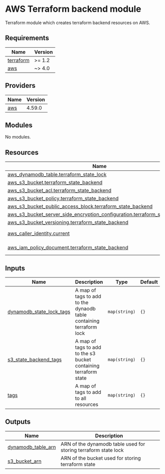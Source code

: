 # AWS Terraform backend module

Terraform module which creates terraform backend resources on AWS.

<!-- BEGIN_TF_DOCS -->
## Requirements

| Name | Version |
|------|---------|
| <a name="requirement_terraform"></a> [terraform](#requirement\_terraform) | >= 1.2 |
| <a name="requirement_aws"></a> [aws](#requirement\_aws) | ~> 4.0 |

## Providers

| Name | Version |
|------|---------|
| <a name="provider_aws"></a> [aws](#provider\_aws) | 4.59.0 |

## Modules

No modules.

## Resources

| Name | Type |
|------|------|
| [aws_dynamodb_table.terraform_state_lock](https://registry.terraform.io/providers/hashicorp/aws/latest/docs/resources/dynamodb_table) | resource |
| [aws_s3_bucket.terraform_state_backend](https://registry.terraform.io/providers/hashicorp/aws/latest/docs/resources/s3_bucket) | resource |
| [aws_s3_bucket_acl.terraform_state_backend](https://registry.terraform.io/providers/hashicorp/aws/latest/docs/resources/s3_bucket_acl) | resource |
| [aws_s3_bucket_policy.terraform_state_backend](https://registry.terraform.io/providers/hashicorp/aws/latest/docs/resources/s3_bucket_policy) | resource |
| [aws_s3_bucket_public_access_block.terraform_state_backend](https://registry.terraform.io/providers/hashicorp/aws/latest/docs/resources/s3_bucket_public_access_block) | resource |
| [aws_s3_bucket_server_side_encryption_configuration.terraform_state_backend](https://registry.terraform.io/providers/hashicorp/aws/latest/docs/resources/s3_bucket_server_side_encryption_configuration) | resource |
| [aws_s3_bucket_versioning.terraform_state_backend](https://registry.terraform.io/providers/hashicorp/aws/latest/docs/resources/s3_bucket_versioning) | resource |
| [aws_caller_identity.current](https://registry.terraform.io/providers/hashicorp/aws/latest/docs/data-sources/caller_identity) | data source |
| [aws_iam_policy_document.terraform_state_backend](https://registry.terraform.io/providers/hashicorp/aws/latest/docs/data-sources/iam_policy_document) | data source |

## Inputs

| Name | Description | Type | Default | Required |
|------|-------------|------|---------|:--------:|
| <a name="input_dynamodb_state_lock_tags"></a> [dynamodb\_state\_lock\_tags](#input\_dynamodb\_state\_lock\_tags) | A map of tags to add to the dynaodb table containing terraform lock | `map(string)` | `{}` | no |
| <a name="input_s3_state_backend_tags"></a> [s3\_state\_backend\_tags](#input\_s3\_state\_backend\_tags) | A map of tags to add to the s3 bucket containing terraform state | `map(string)` | `{}` | no |
| <a name="input_tags"></a> [tags](#input\_tags) | A map of tags to add to all resources | `map(string)` | `{}` | no |

## Outputs

| Name | Description |
|------|-------------|
| <a name="output_dynamodb_table_arn"></a> [dynamodb\_table\_arn](#output\_dynamodb\_table\_arn) | ARN of the dynamodb table used for storing terraform state lock |
| <a name="output_s3_bucket_arn"></a> [s3\_bucket\_arn](#output\_s3\_bucket\_arn) | ARN of the bucket used for storing terraform state |
<!-- END_TF_DOCS -->
